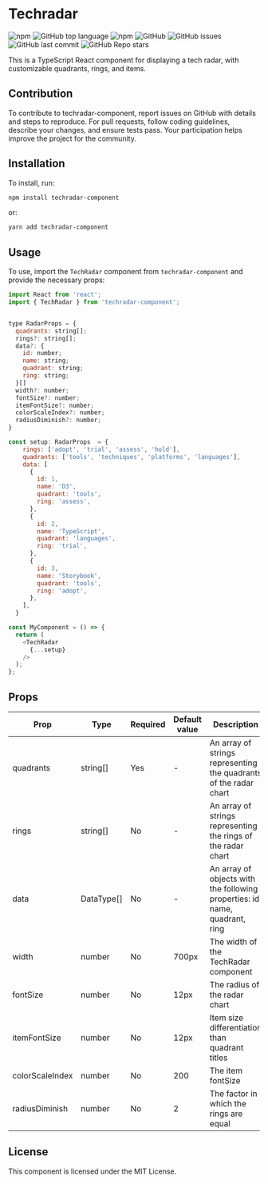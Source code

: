 # Techradar

![npm](https://img.shields.io/npm/v/techradar-component) ![GitHub top language](https://img.shields.io/github/languages/top/luukjuh123/techradar-component) ![npm](https://img.shields.io/npm/dm/techradar-component?logo=npm) ![GitHub](https://img.shields.io/github/license/luukjuh123/techradar-component) ![GitHub issues](https://img.shields.io/github/issues/luukjuh123/techradar-component) ![GitHub last commit](https://img.shields.io/github/last-commit/luukjuh123/techradar-component) ![GitHub Repo stars](https://img.shields.io/github/stars/luukjuh123/techradar-component?style=social)

This is a TypeScript React component for displaying a tech radar, with customizable quadrants, rings, and items.


## Contribution

To contribute to techradar-component, report issues on GitHub with details and steps to reproduce. For pull requests, follow coding guidelines, describe your changes, and ensure tests pass. Your participation helps improve the project for the community.

## Installation

To install, run:

```bash
npm install techradar-component

```
or:
```bash
yarn add techradar-component

```


## Usage

To use, import the `TechRadar` component from `techradar-component` and provide the necessary props:

```javascript
import React from 'react';
import { TechRadar } from 'techradar-component';


type RadarProps = {
  quadrants: string[];
  rings?: string[];
  data?: {
    id: number;
    name: string;
    quadrant: string;
    ring: string;
  }[]
  width?: number;
  fontSize?: number;
  itemFontSize?: number;
  colorScaleIndex?: number;
  radiusDiminish?: number;
}

const setup: RadarProps  = {
    rings: ['adopt', 'trial', 'assess', 'hold'],
    quadrants: ['tools', 'techniques', 'platforms', 'languages'],
    data: [
      {
        id: 1,
        name: 'D3',
        quadrant: 'tools',
        ring: 'assess',
      },
      {
        id: 2,
        name: 'TypeScript',
        quadrant: 'languages',
        ring: 'trial',
      },
      {
        id: 3,
        name: 'Storybook',
        quadrant: 'tools',
        ring: 'adopt',
      },
    ],
  }

const MyComponent = () => {
  return (
    <TechRadar
      {...setup}
    />
  );
};

```

## Props

| Prop | Type | Required | Default value | Description |
| --- | --- | --- | --- | --- |
| quadrants | string[] | Yes | - | An array of strings representing the quadrants of the radar chart |
| rings | string[] | No | - | An array of strings representing the rings of the radar chart |
| data | DataType[] | No | - | An array of objects with the following properties: id, name, quadrant, ring |
| width | number | No | 700px | The width of the TechRadar component |
| fontSize | number | No | 12px | The radius of the radar chart |
| itemFontSize | number | No | 12px | Item size differentiation than quadrant titles |
| colorScaleIndex | number | No | 200 | The item fontSize |
| radiusDiminish | number | No | 2 | The factor in which the rings are equal |


## License

This component is licensed under the MIT License.